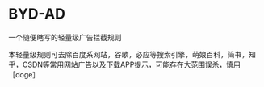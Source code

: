 # BYD-AD
一个随便瞎写的轻量级广告拦截规则

本轻量级规则可去除百度系网站，谷歌，必应等搜索引擎，萌娘百科，简书，知乎，CSDN等常用网站广告以及下载APP提示，可能存在大范围误杀，慎用［doge］
